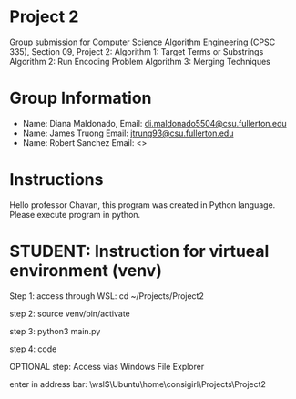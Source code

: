# Project 2

Group submission for Computer Science Algorithm Engineering (CPSC 335), Section 09, Project 2:
Algorithm 1: Target Terms or Substrings
Algorithm 2: Run Encoding Problem
Algorithm 3: Merging Techniques

# Group Information

* Name: Diana Maldonado,  Email: <di.maldonado5504@csu.fullerton.edu>
* Name: James Truong      Email: <jtrung93@csu.fullerton.edu>
* Name: Robert Sanchez    Email: <>

# Instructions

Hello professor Chavan, this program was created in Python language. Please execute program in python.


# STUDENT: Instruction for virtueal environment (venv)

  Step 1: access through WSL: cd ~/Projects/Project2

  step 2: source venv/bin/activate

  step 3: python3 main.py

  step 4: code

  OPTIONAL step: Access vias Windows File Explorer

enter in address bar: \\wsl$\Ubuntu\home\consigirl\Projects\Project2
